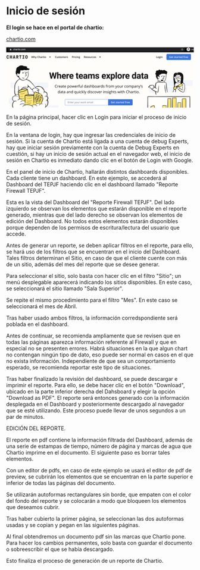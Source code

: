 # __Inicio de sesión__

__El login se hace en el portal de chartio:__

[chartio.com](https://chartio.com)

![reportes_001.png](https://raw.githubusercontent.com/EgaleanaDexperts/services-manual/master/manual/reportes_001.png)

En la página principal, hacer clic en Login para iniciar el proceso de inicio de sesión.

En la ventana de login, hay que ingresar las credenciales de inicio de sesión. Si la cuenta de Chartio está ligada a una cuenta de debug Experts, hay que iniciar sesión previamente con la cuenta de Debug Experts en cuestión, si hay un inicio de sesión actual en el navegador web, el inicio de sesión en Chartio es inmediato dando clic en el botón de Login with Google.

En el panel de inicio de Chartio, hallarán distintos dashboards disponibles. Cada cliente tiene un dashboard. En este ejemplo, se accederá al Dashboard del TEPJF haciendo clic en el dashboard llamado "Reporte Firewall TEPJF".

Esta es la vista del Dashboard del "Reporte Firewall TEPJF". Del lado izquierdo se observan los elementos que estarán disponible en el reporte generado, mientras que del lado derecho se observan los elementos de edición del Dashboard. No todos estos elementos estarán disponibles porque dependen de los permisos de escritura/lectura del usuario que accede.

Antes de generar un reporte, se deben aplicar filtros en el reporte, para ello, se hará uso de los filtros que se encuentran en el inicio del Dashboard. Tales filtros determinan el Sitio, en caso de que el cliente cuente con más de un sitio, además del mes del reporte que se desee generar.

Para seleccionar el sitio, solo basta con hacer clic en el filtro "Sitio"; un menú desplegable aparecerá indicando los sitios disponibles. En este caso, se seleccionará el sitio llamado "Sala Superior".


Se repite el mismo procedimiento para el filtro "Mes". En este caso se seleccionará el mes de Abril.

Tras haber usado ambos filtros, la información corredspondiente será poblada en el dashboard.

Antes de continuar, se recomienda ampliamente que se revisen que en todas las páginas aparezca información referente al Firewall y que en especial no se presenten errores. Habrá situaciones en la que algun chart no contengan ningún tipo de dato, eso puede ser normal en casos en el que no exista información. Independiente de que sea un comportamiento esperado, se recomienda reportar este tipo de situaciones.

Tras haber finalizado la revisión del dashboard, se puede descargar e imprimir el reporte. Para ello, se debe hacer clic en el botón "Download", ubicado en la parte inferior derecha del Dahsboard y elegir la opción "Download as PDF". El reporte será entonces generado con la información desplegada en el Dashboard y posteriormente descargado al navegador que se esté utilizando. Este proceso puede llevar de unos segundos a un par de minutos.

EDICIÓN DEL REPORTE.

El reporte en pdf contiene la información filtrada del Dashboard, además de una serie de estampas de tiempo, número de página y marcas de agua que Chartio imprime en el documento. El siguiente paso es borrar tales elementos.

Con un editor de pdfs, en caso de este ejemplo se usará el editor de pdf de preview, se cubrirán los elementos que se encuentran en la parte superior e inferior de todas las páginas del documento.


Se utilizarán autoformas rectangulares sin borde, que empaten con el color del fondo del reporte y se colocarán a modo que bloqueen los elementos que deseamos cubrir.

Tras haber cubierto la primer página, se seleccionan las dos autoformas usadas y se copian y pegan en las siguientes páginas.


Al final obtendremos un documento pdf sin las marcas que Chartio pone. Para hacer los cambios permanentes, solo basta con guardar el documento o sobreescribir el que se había descargado.

Esto finaliza el proceso de generación de un reporte de Chartio.















